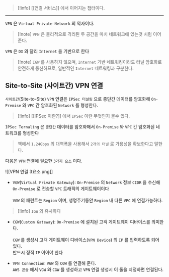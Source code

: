 
>[!info] [[연결 서비스]] 에서 이어지는 챕터이다.

---

`VPN` 은 `Virtual Private Network` 의 약자이다.

> [!note] `VPN` 은 물리적으로 격리된 두 공간을 마치 네트워크에 있는것 처럼 이어준다.

`VPN` 은 `DX` 와 달리 `Internet` 을 기반으로 한다

>[!note] `IGW` 를 사용하지 않으며, `Internet` 기반 네트워킹이라도 터널 암호화로 안전하게 통신하므로, 일반적인 `Internet` 네트워킹과 구분한다.

## Site-to-Site (사이트간) VPN 연결 

`사이트간`(Site-to-Site) `VPN` 연결은 `IPSec 터널링` 으로 종단간 데이터를 암호화해 `On-Premise` 와 `VPC` 간 암호화된 `Network` 를 형성한다.

>[!info] [[IPSec 이란?]] 에서 `IPSec` 이란 무엇인지 볼수 있다.

`IPSec Ternaling` 은 `종단간` 데이터를 암호화해서 `On-Premise` 와 `VPC` 간 암호화된 네트워크를 형성한다

> 책에서 `1.24Gbps` 의 대역폭을 사용해서 `2개의 터널` 로 가용성을 확보한다고 말한다.

다음은 `VPN` 연결에 필요한 `3가지 요소` 이다.

![[VPN 연결 3요소.png]]

- `VGW`(`Virtual Private Gateway`):  `On-Premise` 의 `Network` 정보 `CIDR` 을 수신해 `On-Premise` 로 전송할 `VPC` 트래픽의 게이트웨이이다<br><br>`VGW` 의 패런트는 `Region` 이며, 생명주기동안 `Region` 내 다른 `VPC` 에 연결가능하다.

>[!info] `IGW` 와 유사하다

- `CGW`(`Custom Gateway`): `On-Premise` 에 설치된 고객 게이트웨이 디바이스를 의미한다.<br><br>`CGW` 를 생성시 고객 게이트웨이 디바이스(`VPN Device`) 의 `IP` 를 입력하도록 되어 있다.<br>반드시 정적 `IP` 이어야 한다

- `VPN Connection`: `VGW` 와 `CGW` 를 연결해 준다.<br> `AWS 콘솔` 에서 `VGW` 와 `CGW` 를 생성하고 `VPN` 연결 생성시 이 둘을 지정하면 연결된다.

